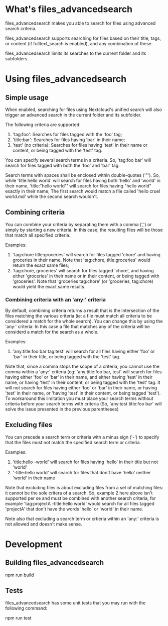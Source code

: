 # What's files_advancedsearch
files_advancedsearch makes you able to search for files using advanced search criteria.

files_advancedsearch supports searching for files based on their title, tags, or content (if 
fulltext_search is enabled), and any combination of these.

files_advancedsearch limits its searches to the current folder and its subfolders.

# Using files_advancedsearch

## Simple usage
When enabled, searching for files using Nextcloud's unified search will also trigger an advanced search in
the current folder and its subfolder.

The following criteria are supported:

1. 'tag:foo': Searches for files tagged with the 'foo' tag;
2. 'title:bar': Searches for files having 'bar' in their name;
3. 'test' (no criteria): Searches for files having 'test' in their name or content, or being tagged with
the 'test' tag.

You can specify several search terms in a criteria. So, 'tag:foo bar' will search for files tagged with
both the 'foo' and 'bar' tag.

Search terms with spaces shall be enclosed within double-quotes ('"'). So, while 'title:hello world' will 
search for files having both 'hello' and 'world' in their name, 'title:"hello world"' will search for files
having "hello world" exactly in their name; The first search would match a file called 'hello cruel world.md'
while the second search wouldn't.

## Combining criteria
You can combine your criteria by separating them with a comma (',') or simply by starting a new criteria. In 
this case, the resulting files will be those that match all specified criteria.

Examples:

1. 'tag:chore title:groceries' will search for files tagged 'chore' and having groceries in their name. Note
that 'tag:chore, title:groceries' would return the exact same files;
2. 'tag:chore, groceries' will search for files tagged 'chore', and having either 'groceries' in their name
or in their content, or being tagged with 'groceries'. Note that 'groceries tag:chore' (or 'groceries, tag:chore)
would yield the exact same results.

### Combining criteria with an 'any:' criteria
By default, combining criteria returns a result that is the intersection of the files matching the various criteria
(ie: a file must match all criteria to be considered a match for the whole search). You can change this by using
the 'any:' criteria: In this case a file that matches any of the criteria will be considerd a match for the
search as a whole.

Examples:
1. 'any:title:foo bar tag:test' will search for all files having either 'foo' or 'bar' in their title, or being
tagged with the 'test' tag.

Note that, since a comma stops the scope of a criteria, you cannot use the comma within a 'any:' criteria (eg: 
'any:title:foo bar, test' will search for files having either 'foo' or 'bar' in their name, and either having
'test' in their name, or having 'test' in their content, or being tagged with the 'test' tag. It will not search
for files having either 'foo' or 'bar' in their name, or having 'test' in their name, or 'having 'test' in their
content, or being tagged 'test'). To workaround this limitation you must place your search terms without criteria
before your search terms with criteria (So, 'any:test title:foo bar' will solve the issue presented in the previous
parentheses)

## Excluding files
You can precede a search term or criteria with a minus sign ('-') to specify that the files must not match
the specified search term or criteria.

Examples:

1. 'title:hello -world' will search for files having 'hello' in their title but not 'world'
2. '-title:hello world' will search for files that don't have 'hello' neither 'world' in their name

Note that excluding files is about excluding files from a set of matching files: it cannot be the sole critera of a
search. So, example 2 here above isn't supported per se and must be combined with another search criteria, for 
example 'tag:projectA -title:hello world' would search for all files tagged 'projectA' that don't have the words
'hello' or 'world' in their name.

Note also that excluding a search term or crtieria within an 'any:' criteria is not allowed and doesn't make sense.

# Development

## Building files_advancedsearch
npm run build

## Tests
files_advancedsearch has some unit tests that you may run with the following command:

npm run test
